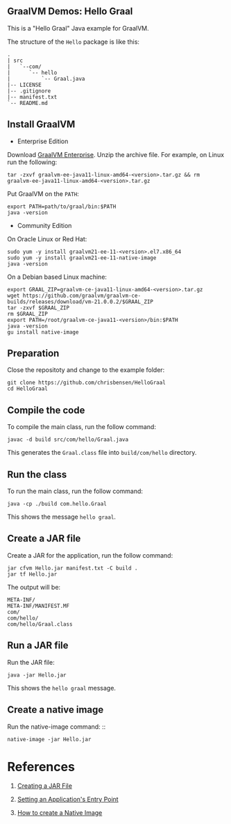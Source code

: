 ## GraalVM Demos: Hello Graal

This is a "Hello Graal" Java example for GraalVM.

The structure of the ``Hello`` package is like this:

  ```
  .
  | src
  |   `--com/
  |      `-- hello
  |          `-- Graal.java
  |-- LICENSE
  |-- .gitignore
  |-- manifest.txt
  `-- README.md
  ```

## Install GraalVM

* Enterprise Edition

Download [GraalVM Enterprise](https://www.oracle.com/downloads/graalvm-downloads.html).
Unzip the archive file. For example, on Linux run the following:
```
tar -zxvf graalvm-ee-java11-linux-amd64-<version>.tar.gz && rm graalvm-ee-java11-linux-amd64-<version>.tar.gz
```

Put GraalVM on the `PATH`:
```
export PATH=path/to/graal/bin:$PATH
java -version
```
* Community Edition

On Oracle Linux or Red Hat:
```
sudo yum -y install graalvm21-ee-11-<version>.el7.x86_64
sudo yum -y install graalvm21-ee-11-native-image
java -version
```

On a Debian based Linux machine:
```
export GRAAL_ZIP=graalvm-ce-java11-linux-amd64-<version>.tar.gz
wget https://github.com/graalvm/graalvm-ce-builds/releases/download/vm-21.0.0.2/$GRAAL_ZIP
tar -zxvf $GRAAL_ZIP
rm $GRAAL_ZIP
export PATH=/root/graalvm-ce-java11-<version>/bin:$PATH
java -version
gu install native-image
```

## Preparation
Close the repositoty and change to the example folder:
```
git clone https://github.com/chrisbensen/HelloGraal
cd HelloGraal
```

## Compile the code
To compile the main class, run the follow command:
```
javac -d build src/com/hello/Graal.java
```

This generates the `Graal.class` file into `build/com/hello` directory.

## Run the class

To run the main class, run the follow command:
```
java -cp ./build com.hello.Graal
```

This shows the message ``hello graal``.

## Create a JAR file

Create a JAR for the application, run the follow command:
```
jar cfvm Hello.jar manifest.txt -C build .
jar tf Hello.jar
```

The output will be:
```
META-INF/
META-INF/MANIFEST.MF
com/
com/hello/
com/hello/Graal.class
```

## Run a JAR file

Run the JAR file:
```
java -jar Hello.jar
```

This shows the ``hello graal`` message.

## Create a native image

Run the native-image command: ::
```
native-image -jar Hello.jar
```

# References

1. [Creating a JAR File](https://docs.oracle.com/javase/tutorial/deployment/jar/build.html)

1. [Setting an Application's Entry Point](http://docs.oracle.com/javase/tutorial/deployment/jar/appman.html)

1. [How to create a Native Image](https://www.graalvm.org/reference-manual/native-image)
